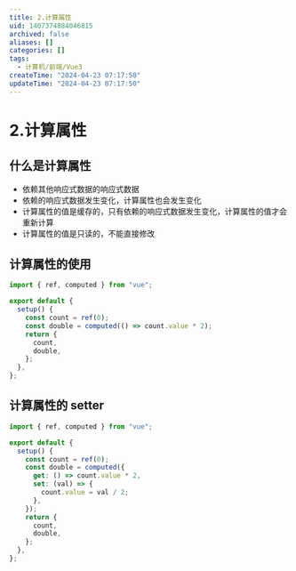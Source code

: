 ```yaml
---
title: 2.计算属性
uid: 1407374884046815
archived: false
aliases: []
categories: []
tags:
  - 计算机/前端/Vue3
createTime: "2024-04-23 07:17:50"
updateTime: "2024-04-23 07:17:50"
---
```


# 2.计算属性

## 什么是计算属性

- 依赖其他响应式数据的响应式数据
- 依赖的响应式数据发生变化，计算属性也会发生变化
- 计算属性的值是缓存的，只有依赖的响应式数据发生变化，计算属性的值才会重新计算
- 计算属性的值是只读的，不能直接修改

## 计算属性的使用

```ts
import { ref, computed } from "vue";

export default {
  setup() {
    const count = ref(0);
    const double = computed(() => count.value * 2);
    return {
      count,
      double,
    };
  },
};
```

## 计算属性的 setter

```ts
import { ref, computed } from "vue";

export default {
  setup() {
    const count = ref(0);
    const double = computed({
      get: () => count.value * 2,
      set: (val) => {
        count.value = val / 2;
      },
    });
    return {
      count,
      double,
    };
  },
};
```
